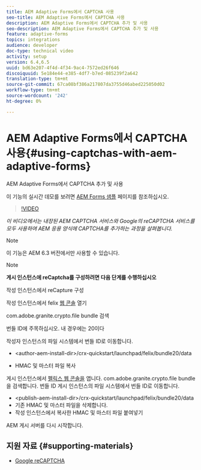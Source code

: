 ```yaml
---
title: AEM Adaptive Forms에서 CAPTCHA 사용
seo-title: AEM Adaptive Forms에서 CAPTCHA 사용
description: AEM Adaptive Forms에서 CAPTCHA 추가 및 사용
seo-description: AEM Adaptive Forms에서 CAPTCHA 추가 및 사용
feature: adaptive-forms
topics: integrations
audience: developer
doc-type: technical video
activity: setup
version: 6.4,6.5
uuid: bd63e207-4f4d-4f34-9ac4-7572ed26f646
discoiquuid: 5e184e44-e385-4df7-b7ed-085239f2a642
translation-type: tm+mt
source-git-commit: 67ca08bf386a217807da3755d46abed225050d02
workflow-type: tm+mt
source-wordcount: '242'
ht-degree: 0%

---
```



# AEM Adaptive Forms에서 CAPTCHA 사용{#using-captchas-with-aem-adaptive-forms}

AEM Adaptive Forms에서 CAPTCHA 추가 및 사용

이 기능의 실시간 데모를 보려면 [AEM Forms 샘플](https://forms.enablementadobe.com/content/samples/samples.html?query=0) 페이지를 참조하십시오.

>[!VIDEO](https://video.tv.adobe.com/v/18336/?quality=9&learn=on)

*이 비디오에서는 내장된 AEM CAPTCHA 서비스와 Google의 reCAPTCHA 서비스를 모두 사용하여 AEM 응용 양식에 CAPTCHA를 추가하는 과정을 살펴봅니다.*

>[!NOTE]
>
>이 기능은 AEM 6.3 버전에서만 사용할 수 있습니다.

>[!NOTE]
>
>**게시 인스턴스에 reCaptcha를 구성하려면 다음 단계를 수행하십시오**
>
>작성 인스턴스에서 reCapture 구성
>
>작성 인스턴스에서 felix [웹 콘솔](http://localhost:4502/system/console/bundles) 열기
>
>com.adobe.granite.crypto.file bundle 검색
>
>번들 ID에 주목하십시오. 내 경우에는 20이다
>
>작성자 인스턴스의 파일 시스템에서 번들 ID로 이동합니다.
>
>* &lt;author-aem-install-dir>/crx-quickstart/launchpad/felix/bundle20/data
* HMAC 및 마스터 파일 복사

게시 인스턴스에서 [펠릭스 웹 콘솔을](http://localhost:4502/system/console/bundles) 엽니다. com.adobe.granite.crypto.file bundle을 검색합니다. 번들 ID
게시 인스턴스의 파일 시스템에서 번들 ID로 이동합니다.
* &lt;publish-aem-install-dir>/crx-quickstart/launchpad/felix/bundle20/data
* 기존 HMAC 및 마스터 파일을 삭제합니다.
* 작성 인스턴스에서 복사한 HMAC 및 마스터 파일 붙여넣기

AEM 게시 서버를 다시 시작합니다.

## 지원 자료 {#supporting-materials}

* [Google reCAPTCHA](https://www.google.com/recaptcha)

